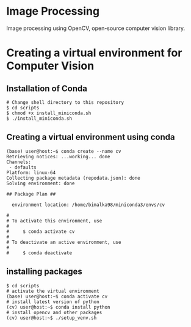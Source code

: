 # Image Processing
Image processing using OpenCV, open-source computer vision library.

# Creating a virtual environment for Computer Vision

## Installation of Conda
```shell
# Change shell directory to this repository
$ cd scripts
$ chmod +x install_miniconda.sh
$ ./install_miniconda.sh
```


## Creating a virtual environment using conda

```shell
(base) user@host:~$ conda create --name cv
Retrieving notices: ...working... done
Channels:
 - defaults
Platform: linux-64
Collecting package metadata (repodata.json): done
Solving environment: done

## Package Plan ##

  environment location: /home/bimalka98/miniconda3/envs/cv

#
# To activate this environment, use
#
#     $ conda activate cv
#
# To deactivate an active environment, use
#
#     $ conda deactivate
```

## installing packages

```shell
$ cd scripts
# activate the virtual environment
(base) user@host:~$ conda activate cv
# install latest version of python
(cv) user@host:~$ conda install python
# install opencv and other packages
(cv) user@host:~$ ./setup_venv.sh
```